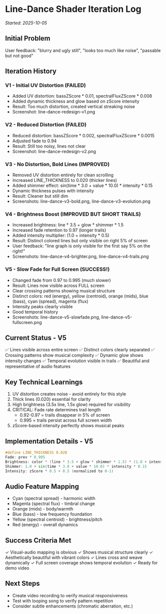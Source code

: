 # Line-Dance Shader Iteration Log
*Started: 2025-10-05*

## Initial Problem
User feedback: "blurry and ugly still", "looks too much like noise", "passable but not good"

## Iteration History

### V1 - Initial UV Distortion (FAILED)
- Added UV distortion: bassZScore * 0.01, spectralFluxZScore * 0.008
- Added dynamic thickness and glow based on zScore intensity
- Result: Too much distortion, created vertical streaking noise
- Screenshot: line-dance-redesign-v1.png

### V2 - Reduced Distortion (FAILED)
- Reduced distortion: bassZScore * 0.002, spectralFluxZScore * 0.0015
- Adjusted fade to 0.94
- Result: Still too noisy, lines not clear
- Screenshot: line-dance-redesign-v2.png

### V3 - No Distortion, Bold Lines (IMPROVED)
- Removed UV distortion entirely for clean scrolling
- Increased LINE_THICKNESS to 0.020 (thicker lines)
- Added shimmer effect: sin(time * 3.0 + value * 10.0) * intensity * 0.15
- Dynamic thickness pulses with intensity
- Result: Cleaner but still dim
- Screenshots: line-dance-v3-bold.png, line-dance-v3-evolution.png

### V4 - Brightness Boost (IMPROVED BUT SHORT TRAILS)
- Increased brightness: line * 3.5 + glow * shimmer * 1.5
- Increased fade retention to 0.97 (longer trails)
- Added intensity multiplier: (1.0 + intensity * 0.5)
- Result: Distinct colored lines but only visible on right 5% of screen
- User feedback: "line graph is only visible for the first say 5% on the right!"
- Screenshots: line-dance-v4-brighter.png, line-dance-v4-trails.png

### V5 - Slow Fade for Full Screen (SUCCESS!)
- Changed fade from 0.97 to 0.995 (much slower)
- Result: Lines now visible across FULL screen
- Clear crossing patterns showing musical structure
- Distinct colors: red (energy), yellow (centroid), orange (mids), blue (bass), cyan (spread), magenta (flux)
- Intensity peaks clearly visible
- Good temporal history
- Screenshots: line-dance-v5-slowfade.png, line-dance-v5-fullscreen.png

## Current Status - V5
✅ Lines visible across entire screen
✅ Distinct colors clearly separated
✅ Crossing patterns show musical complexity
✅ Dynamic glow shows intensity changes
✅ Temporal evolution visible in trails
✅ Beautiful and representative of audio features

## Key Technical Learnings
1. UV distortion creates noise - avoid entirely for this style
2. Thick lines (0.020) essential for clarity
3. High brightness (3.5x line, 1.5x glow) required for visibility
4. CRITICAL: Fade rate determines trail length
   - 0.92-0.97 = trails disappear in 5% of screen
   - 0.995 = trails persist across full screen width
5. zScore-based intensity perfectly shows musical peaks

## Implementation Details - V5
```glsl
#define LINE_THICKNESS 0.020
Fade: prev * 0.995
Brightness: color * (line * 3.5 + glow * shimmer * 1.5) * (1.0 + intensity * 0.5)
Shimmer: 1.0 + sin(time * 3.0 + value * 10.0) * intensity * 0.15
Intensity: zScore * 0.5 + 0.5 (normalized to 0-1)
```

## Audio Feature Mapping
- Cyan (spectral spread) - harmonic width
- Magenta (spectral flux) - timbral change
- Orange (mids) - body/warmth
- Blue (bass) - low frequency foundation
- Yellow (spectral centroid) - brightness/pitch
- Red (energy) - overall dynamics

## Success Criteria Met
✓ Visual-audio mapping is obvious
✓ Shows musical structure clearly
✓ Aesthetically beautiful with vibrant colors
✓ Lines cross and weave dynamically
✓ Full screen coverage shows temporal evolution
✓ Ready for demo video

## Next Steps
- Create video recording to verify musical responsiveness
- Test with looping song to verify pattern repetition
- Consider subtle enhancements (chromatic aberration, etc.)
